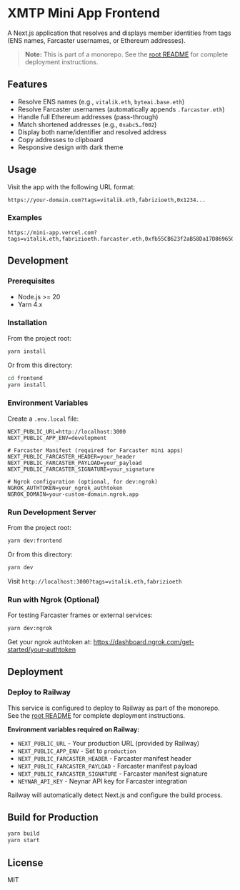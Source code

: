 # XMTP Mini App Frontend

A Next.js application that resolves and displays member identities from tags (ENS names, Farcaster usernames, or Ethereum addresses).

> **Note:** This is part of a monorepo. See the [root README](../README.md) for complete deployment instructions.

## Features

- Resolve ENS names (e.g., `vitalik.eth`, `byteai.base.eth`)
- Resolve Farcaster usernames (automatically appends `.farcaster.eth`)
- Handle full Ethereum addresses (pass-through)
- Match shortened addresses (e.g., `0xabc5…f002`)
- Display both name/identifier and resolved address
- Copy addresses to clipboard
- Responsive design with dark theme

## Usage

Visit the app with the following URL format:

```
https://your-domain.com?tags=vitalik.eth,fabrizioeth,0x1234...
```

### Examples

```
https://mini-app.vercel.com?tags=vitalik.eth,fabrizioeth.farcaster.eth,0xfb55CB623f2aB58Da17D8696501054a2ACeD1944
```

## Development

### Prerequisites

- Node.js >= 20
- Yarn 4.x

### Installation

From the project root:
```bash
yarn install
```

Or from this directory:
```bash
cd frontend
yarn install
```

### Environment Variables

Create a `.env.local` file:

```env
NEXT_PUBLIC_URL=http://localhost:3000
NEXT_PUBLIC_APP_ENV=development

# Farcaster Manifest (required for Farcaster mini apps)
NEXT_PUBLIC_FARCASTER_HEADER=your_header
NEXT_PUBLIC_FARCASTER_PAYLOAD=your_payload
NEXT_PUBLIC_FARCASTER_SIGNATURE=your_signature

# Ngrok configuration (optional, for dev:ngrok)
NGROK_AUTHTOKEN=your_ngrok_authtoken
NGROK_DOMAIN=your-custom-domain.ngrok.app
```

### Run Development Server

From the project root:
```bash
yarn dev:frontend
```

Or from this directory:
```bash
yarn dev
```

Visit `http://localhost:3000?tags=vitalik.eth,fabrizioeth`

### Run with Ngrok (Optional)

For testing Farcaster frames or external services:

```bash
yarn dev:ngrok
```

Get your ngrok authtoken at: https://dashboard.ngrok.com/get-started/your-authtoken

## Deployment

### Deploy to Railway

This service is configured to deploy to Railway as part of the monorepo. See the [root README](../README.md) for complete deployment instructions.

**Environment variables required on Railway:**
- `NEXT_PUBLIC_URL` - Your production URL (provided by Railway)
- `NEXT_PUBLIC_APP_ENV` - Set to `production`
- `NEXT_PUBLIC_FARCASTER_HEADER` - Farcaster manifest header
- `NEXT_PUBLIC_FARCASTER_PAYLOAD` - Farcaster manifest payload
- `NEXT_PUBLIC_FARCASTER_SIGNATURE` - Farcaster manifest signature
- `NEYNAR_API_KEY` - Neynar API key for Farcaster integration

Railway will automatically detect Next.js and configure the build process.

## Build for Production

```bash
yarn build
yarn start
```

## License

MIT
